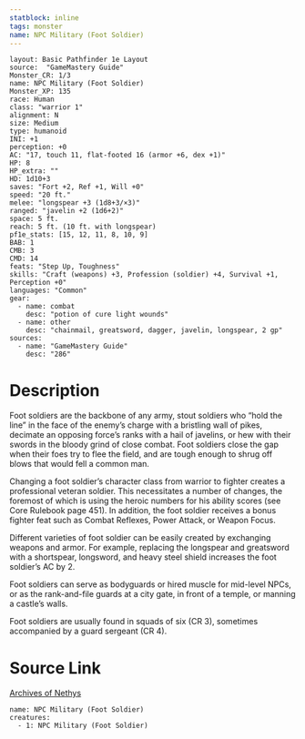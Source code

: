 ```yaml
---
statblock: inline
tags: monster
name: NPC Military (Foot Soldier)
---
```

```statblock
layout: Basic Pathfinder 1e Layout
source:  "GameMastery Guide"
Monster_CR: 1/3
name: NPC Military (Foot Soldier)
Monster_XP: 135
race: Human
class: "warrior 1"
alignment: N
size: Medium
type: humanoid
INI: +1
perception: +0
AC: "17, touch 11, flat-footed 16 (armor +6, dex +1)"
HP: 8
HP_extra: ""
HD: 1d10+3
saves: "Fort +2, Ref +1, Will +0"
speed: "20 ft."
melee: "longspear +3 (1d8+3/×3)"
ranged: "javelin +2 (1d6+2)"
space: 5 ft.
reach: 5 ft. (10 ft. with longspear)
pf1e_stats: [15, 12, 11, 8, 10, 9]
BAB: 1
CMB: 3
CMD: 14
feats: "Step Up, Toughness"
skills: "Craft (weapons) +3, Profession (soldier) +4, Survival +1, Perception +0"
languages: "Common"
gear:
  - name: combat
    desc: "potion of cure light wounds"
  - name: other
    desc: "chainmail, greatsword, dagger, javelin, longspear, 2 gp"
sources:
  - name: "GameMastery Guide"
    desc: "286"
```
# Description
Foot soldiers are the backbone of any army, stout soldiers who “hold the line” in the face of the enemy’s charge with a bristling wall of pikes, decimate an opposing force’s ranks with a hail of javelins, or hew with their swords in the bloody grind of close combat. Foot soldiers close the gap when their foes try to flee the field, and are tough enough to shrug off blows that would fell a common man.

Changing a foot soldier’s character class from warrior to fighter creates a professional veteran soldier. This necessitates a number of changes, the foremost of which is using the heroic numbers for his ability scores (see Core Rulebook page 451). In addition, the foot soldier receives a bonus fighter feat such as Combat Reflexes, Power Attack, or Weapon Focus.

Different varieties of foot soldier can be easily created by exchanging weapons and armor. For example, replacing the longspear and greatsword with a shortspear, longsword, and heavy steel shield increases the foot soldier’s AC by 2.

Foot soldiers can serve as bodyguards or hired muscle for mid-level NPCs, or as the rank-and-file guards at a city gate, in front of a temple, or manning a castle’s walls.

Foot soldiers are usually found in squads of six (CR 3), sometimes accompanied by a guard sergeant (CR 4).
# Source Link
[Archives of Nethys](https://aonprd.com/NPCDisplay.aspx?ItemName=Military%20(Foot%20Soldier))
```encounter-table
name: NPC Military (Foot Soldier)
creatures:
  - 1: NPC Military (Foot Soldier)
```
